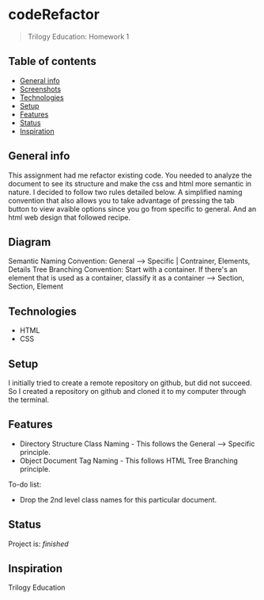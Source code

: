# codeRefactor
> Trilogy Education: Homework 1

## Table of contents
* [General info](#general-info)
* [Screenshots](#screenshots)
* [Technologies](#technologies)
* [Setup](#setup)
* [Features](#features)
* [Status](#status)
* [Inspiration](#inspiration)

## General info
This assignment had me refactor existing code. You needed to analyze the document to see its structure and make the css and html more semantic in nature. I decided to follow two rules detailed below. A simplified naming convention that also allows you to take advantage of pressing the tab button to view avaible options since you go from specific to general. And an html web design that followed recipe. 

## Diagram
Semantic Naming Convention: General --> Specific | Contrainer, Elements, Details
Tree Branching Convention: Start with a container. If there's an element that is used as a container, classify it as a container --> Section, Section, Element 

## Technologies
* HTML
* CSS

## Setup
I initially tried to create a remote repository on github, but did not succeed. So I created a repository on github and cloned it to my computer through the terminal. 

## Features
* Directory Structure Class Naming - This follows the General --> Specific principle. 
* Object Document Tag Naming - This follows HTML Tree Branching principle. 

To-do list:
* Drop the 2nd level class names for this particular document. 

## Status
Project is:  _finished_

## Inspiration
Trilogy Education

